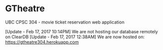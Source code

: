 # GTheatre
UBC CPSC 304 - movie ticket reservation web application

[Update - Feb 17, 2017 10:14PM] We are not hosting our database remotely on ClearDB
[Update - Feb 17, 2017 12:38AM] We are now hosted on: https://gtheatre304.herokuapp.com
